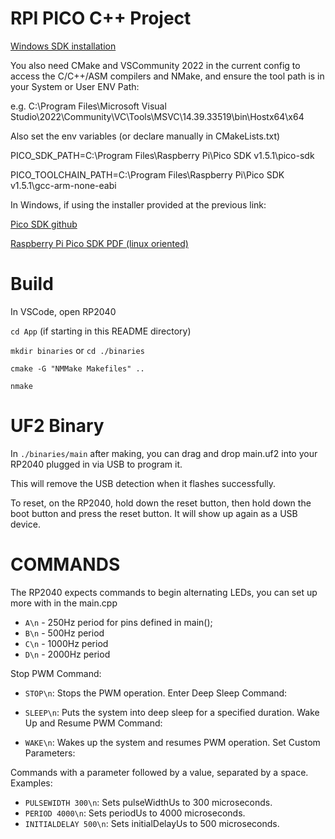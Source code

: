 # RPI PICO C++ Project

[Windows SDK installation](https://www.raspberrypi.com/news/raspberry-pi-pico-windows-installer/)

You also need CMake and VSCommunity 2022 in the current config to access the C/C++/ASM compilers and NMake, and ensure the tool path is in your System or User ENV Path:

e.g. C:\Program Files\Microsoft Visual Studio\2022\Community\VC\Tools\MSVC\14.39.33519\bin\Hostx64\x64

Also set the env variables (or declare manually in CMakeLists.txt)

PICO_SDK_PATH=C:\Program Files\Raspberry Pi\Pico SDK v1.5.1\pico-sdk

PICO_TOOLCHAIN_PATH=C:\Program Files\Raspberry Pi\Pico SDK v1.5.1\gcc-arm-none-eabi

In Windows, if using the installer provided at the previous link:

[Pico SDK github](https://github.com/raspberrypi/pico-sdk)

[Raspberry Pi Pico SDK PDF (linux oriented)](https://datasheets.raspberrypi.com/pico/getting-started-with-pico.pdf)


# Build

In VSCode, open RP2040

`cd App` (if starting in this README directory)

`mkdir binaries` or `cd ./binaries`

`cmake -G "NMMake Makefiles" ..`

`nmake`

# UF2 Binary

In `./binaries/main` after making, you can drag and drop main.uf2 into your RP2040 plugged in via USB to program it.

This will remove the USB detection when it flashes successfully. 

To reset, on the RP2040, hold down the reset button, then hold down the boot button and press the reset button. It will show up again as a USB device.

# COMMANDS

The RP2040 expects commands to begin alternating LEDs, you can set up more with in the main.cpp

- `A\n` - 250Hz period for pins defined in main();
- `B\n` - 500Hz period
- `C\n` - 1000Hz period
- `D\n` - 2000Hz period

Stop PWM Command:

- `STOP\n`: Stops the PWM operation.
Enter Deep Sleep Command:

- `SLEEP\n`: Puts the system into deep sleep for a specified duration.
Wake Up and Resume PWM Command:

- `WAKE\n`: Wakes up the system and resumes PWM operation.
Set Custom Parameters:

Commands with a parameter followed by a value, separated by a space.
Examples:
- `PULSEWIDTH 300\n`: Sets pulseWidthUs to 300 microseconds.
- `PERIOD 4000\n`: Sets periodUs to 4000 microseconds.
- `INITIALDELAY 500\n`: Sets initialDelayUs to 500 microseconds.